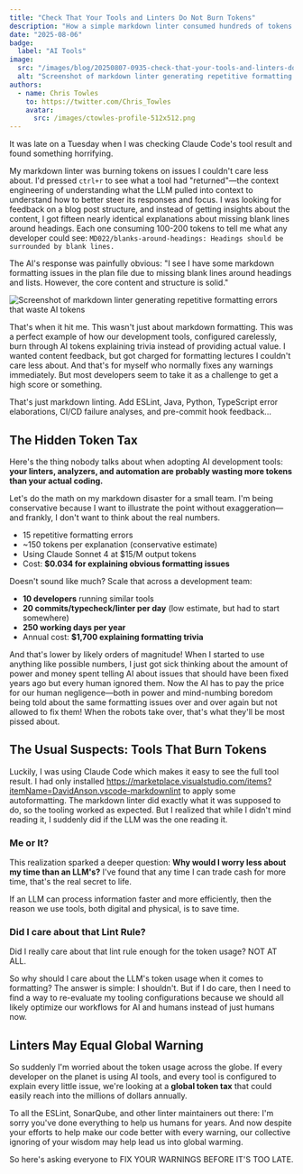```yaml
---
title: "Check That Your Tools and Linters Do Not Burn Tokens"
description: "How a simple markdown linter consumed hundreds of tokens explaining obvious formatting issues, and what this teaches us about AI tool efficiency in development workflows."
date: "2025-08-06"
badge:
  label: "AI Tools"
image:
  src: "/images/blog/20250807-0935-check-that-your-tools-and-linters-do-not-burn-tokens.png"
  alt: "Screenshot of markdown linter generating repetitive formatting errors that waste AI tokens"
authors:
  - name: Chris Towles
    to: https://twitter.com/Chris_Towles
    avatar:
      src: /images/ctowles-profile-512x512.png
---
```


It was late on a Tuesday when I was checking Claude Code's tool result and found something horrifying.

My markdown linter was burning tokens on issues I couldn't care less about. I'd pressed `ctrl+r` to see what a tool had "returned"—the context engineering of understanding what the LLM pulled into context to understand how to better steer its responses and focus. I was looking for feedback on a blog post structure, and instead of getting insights about the content, I got fifteen nearly identical explanations about missing blank lines around headings. Each one consuming 100-200 tokens to tell me what any developer could see: `MD022/blanks-around-headings: Headings should be surrounded by blank lines.`

The AI's response was painfully obvious: "I see I have some markdown formatting issues in the plan file due to missing blank lines around headings and lists. However, the core content and structure is solid."

![Screenshot of markdown linter generating repetitive formatting errors that waste AI tokens](/images/blog/check-that-your-tools-don't-burn-tokens.png)


That's when it hit me. This wasn't just about markdown formatting. This was a perfect example of how our development tools, configured carelessly, burn through AI tokens explaining trivia instead of providing actual value. I wanted content feedback, but got charged for formatting lectures I couldn't care less about. And that's for myself who normally fixes any warnings immediately. But most developers seem to take it as a challenge to get a high score or something.

That's just markdown linting. Add ESLint, Java, Python, TypeScript error elaborations, CI/CD failure analyses, and pre-commit hook feedback...

## The Hidden Token Tax

Here's the thing nobody talks about when adopting AI development tools: **your linters, analyzers, and automation are probably wasting more tokens than your actual coding.**

Let's do the math on my markdown disaster for a small team. I'm being conservative because I want to illustrate the point without exaggeration—and frankly, I don't want to think about the real numbers.

- 15 repetitive formatting errors
- ~150 tokens per explanation (conservative estimate)
- Using Claude Sonnet 4 at $15/M output tokens
- Cost: **$0.034 for explaining obvious formatting issues**

Doesn't sound like much? Scale that across a development team:

- **10 developers** running similar tools
- **20 commits/typecheck/linter per day** (low estimate, but had to start somewhere)
- **250 working days per year**
- Annual cost: **$1,700 explaining formatting trivia**

And that's lower by likely orders of magnitude! When I started to use anything like possible numbers, I just got sick thinking about the amount of power and money spent telling AI about issues that should have been fixed years ago but every human ignored them. Now the AI has to pay the price for our human negligence—both in power and mind-numbing boredom being told about the same formatting issues over and over again but not allowed to fix them! When the robots take over, that's what they'll be most pissed about.


<!-- joke about tabs and spaces, IT DOESN'T MATTER from a robot AI -->


## The Usual Suspects: Tools That Burn Tokens

Luckily, I was using Claude Code which makes it easy to see the full tool result. I had only installed https://marketplace.visualstudio.com/items?itemName=DavidAnson.vscode-markdownlint to apply some autoformatting. The markdown linter did exactly what it was supposed to do, so the tooling worked as expected. But I realized that while I didn't mind reading it, I suddenly did if the LLM was the one reading it.

### Me or It?

This realization sparked a deeper question: **Why would I worry less about my time than an LLM's?** I've found that any time I can trade cash for more time, that's the real secret to life.

If an LLM can process information faster and more efficiently, then the reason we use tools, both digital and physical, is to save time.

### Did I care about that Lint Rule?

Did I really care about that lint rule enough for the token usage? NOT AT ALL.

So why should I care about the LLM's token usage when it comes to formatting? The answer is simple: I shouldn't. But if I do care, then I need to find a way to re-evaluate my tooling configurations because we should all likely optimize our workflows for AI and humans instead of just humans now.

## Linters May Equal Global Warning

So suddenly I'm worried about the token usage across the globe. If every developer on the planet is using AI tools, and every tool is configured to explain every little issue, we're looking at a **global token tax** that could easily reach into the millions of dollars annually.

To all the ESLint, SonarQube, and other linter maintainers out there: I'm sorry you've done everything to help us humans for years. And now despite your efforts to help make our code better with every warning, our collective ignoring of your wisdom may help lead us into global warming.

So here's asking everyone to FIX YOUR WARNINGS BEFORE IT'S TOO LATE.